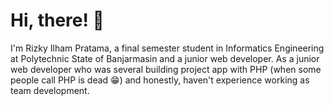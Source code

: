 <h1  style="font-weight: 700;">Hi, there! 👋</h1>
<p>
I'm Rizky Ilham Pratama, a final semester student in Informatics Engineering at Polytechnic State of Banjarmasin and a junior web developer. As a junior web developer who was several building project app with PHP (when some people call PHP is dead 😁) and honestly, haven't experience working as team development.
</p>
